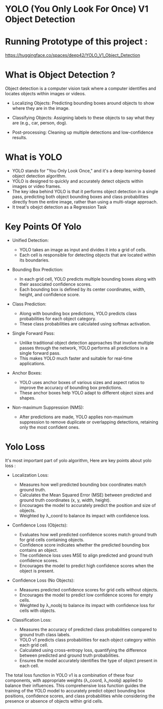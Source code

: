 # YOLO (You Only Look For Once) V1 Object Detection

# Running Prototype of this project :
https://huggingface.co/spaces/deep42/YOLO_V1_Object_Detection

# What is Object Detection ?
Object detection is a computer vision task where a computer identifies and locates objects within images or videos.
- Localizing Objects: Predicting bounding boxes around objects to show where they are in the image.

- Classifying Objects: Assigning labels to these objects to say what they are (e.g., car, person, dog).

- Post-processing: Cleaning up multiple detections and low-confidence results.
  
# What is YOLO
- YOLO stands for "You Only Look Once," and it's a deep learning-based object detection algorithm.
- YOLO is designed to quickly and accurately detect objects within images or video frames.
- The key idea behind YOLO is that it performs object detection in a single pass, predicting both object bounding boxes and class probabilities directly from the entire image, rather than using a multi-stage approach.
- It treat's obejct detection as a Regression Task

# Key Points Of Yolo
- Unified Detection:
  
  - YOLO takes an image as input and divides it into a grid of cells.
  - Each cell is responsible for detecting objects that are located within its boundaries.
- Bounding Box Prediction:
  - In each grid cell, YOLO predicts multiple bounding boxes along with their associated confidence scores.
  - Each bounding box is defined by its center coordinates, width, height, and confidence score.
- Class Prediction:
  - Along with bounding box predictions, YOLO predicts class probabilities for each object category.
  - These class probabilities are calculated using softmax activation.

- Single Forward Pass:
  - Unlike traditional object detection approaches that involve multiple passes through the network, YOLO performs all predictions in a single forward pass.
  - This makes YOLO much faster and suitable for real-time applications.
 
- Anchor Boxes:
  - YOLO uses anchor boxes of various sizes and aspect ratios to improve the accuracy of bounding box predictions.
  - These anchor boxes help YOLO adapt to different object sizes and shapes.
 
- Non-maximum Suppression (NMS):
  - After predictions are made, YOLO applies non-maximum suppression to remove duplicate or overlapping detections, retaining only the most confident ones.

 # Yolo Loss
 It's most important part of yolo algorithm, Here are key points about yolo loss :

- Localization Loss:
  - Measures how well predicted bounding box coordinates match ground truth.
  - Calculates the Mean Squared Error (MSE) between predicted and ground truth coordinates (x, y, width, height).
  - Encourages the model to accurately predict the position and size of objects.
  - Weighted by λ_coord to balance its impact with confidence loss.
  
- Confidence Loss (Objects):
  - Evaluates how well predicted confidence scores match ground truth for grid cells containing objects.
  - Confidence score indicates whether the predicted bounding box contains an object.
  - The confidence loss uses MSE to align predicted and ground truth confidence scores.
  - Encourages the model to predict high confidence scores when the object is present.

- Confidence Loss (No Objects):
  - Measures predicted confidence scores for grid cells without objects.
  - Encourages the model to predict low confidence scores for empty cells.
  - Weighted by λ_noobj to balance its impact with confidence loss for cells with objects.
 
- Classification Loss:

  - Measures the accuracy of predicted class probabilities compared to ground truth class labels.
  - YOLO v1 predicts class probabilities for each object category within each grid cell.
  - Calculated using cross-entropy loss, quantifying the difference between predicted and ground truth probabilities.
  - Ensures the model accurately identifies the type of object present in each cell.
 

The total loss function in YOLO v1 is a combination of these four components, with appropriate weights (λ_coord, λ_noobj) applied to balance their influences. This comprehensive loss function guides the training of the YOLO model to accurately predict object bounding box positions, confidence scores, and class probabilities while considering the presence or absence of objects within grid cells.

